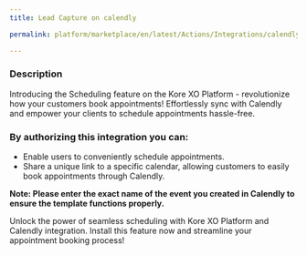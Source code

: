 ```yaml
---
title: Lead Capture on calendly

permalink: platform/marketplace/en/latest/Actions/Integrations/calendly_scheduleAnAppointment

---
```


### Description

Introducing the Scheduling feature on the Kore XO Platform - revolutionize how your customers book appointments! Effortlessly sync with Calendly and empower your clients to schedule appointments hassle-free.

### By authorizing this integration you can:
- Enable users to conveniently schedule appointments.
- Share  a unique link to a specific calendar, allowing customers to easily book appointments through Calendly.

**Note: Please enter the exact name of the event you created in Calendly to ensure the template functions properly.**

Unlock the power of seamless scheduling with Kore XO Platform and Calendly integration. Install this feature now and streamline your appointment booking process!
